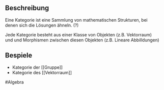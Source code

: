 ## Beschreibung
Eine Kategorie ist eine Sammlung von mathematischen Strukturen, bei denen sich die Lösungen ähneln. (?)

Jede Kategorie besteht aus einer Klasse von Objekten (z.B. Vektorraum) und und Morphismen zwischen diesen Objekten (z.B. Lineare Abbilldungen)

## Bespiele
- Kategorie der [[Gruppe]]
- Kategorie des [[Vektorraum]]

#Algebra 